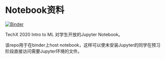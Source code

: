 # Notebook资料

[![Binder](https://mybinder.org/badge_logo.svg)](https://mybinder.org/v2/gh/techx2020-intro2ml/notebook/master)

TechX 2020 Intro to ML 对学生开放的Jupyter Notebook。

该repo用于在binder上host notebook，这样可以使未安装Jupyter的同学在预习阶段直接访问需要Jupyter环境的文件。
